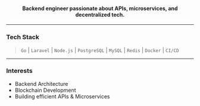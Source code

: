 <h4 align="center">
  Backend engineer passionate about APIs, microservices, and decentralized tech.
</h4>

---

### Tech Stack  
> `Go` | `Laravel` | `Node.js` | `PostgreSQL` | `MySQL` | `Redis` | `Docker` | `CI/CD`

---

### Interests
- Backend Architecture
- Blockchain Development
- Building efficient APIs & Microservices
